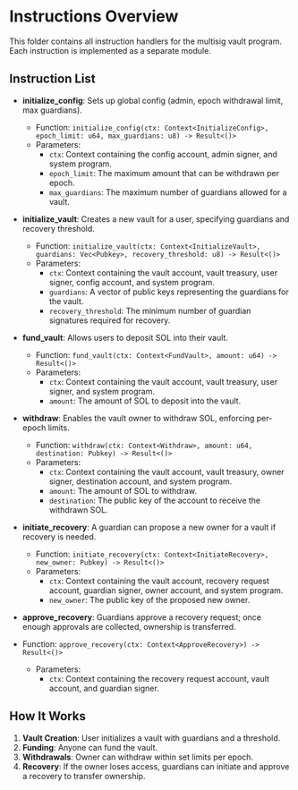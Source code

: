 # Instructions Overview

This folder contains all instruction handlers for the multisig vault program. Each instruction is implemented as a separate module.

## Instruction List

- **initialize_config**: Sets up global config (admin, epoch withdrawal limit, max guardians).

  - Function: `initialize_config(ctx: Context<InitializeConfig>, epoch_limit: u64, max_guardians: u8) -> Result<()>`
  - Parameters:
    - `ctx`: Context containing the config account, admin signer, and system program.
    - `epoch_limit`: The maximum amount that can be withdrawn per epoch.
    - `max_guardians`: The maximum number of guardians allowed for a vault.

- **initialize_vault**: Creates a new vault for a user, specifying guardians and recovery threshold.

  - Function: `initialize_vault(ctx: Context<InitializeVault>, guardians: Vec<Pubkey>, recovery_threshold: u8) -> Result<()>`
  - Parameters:
    - `ctx`: Context containing the vault account, vault treasury, user signer, config account, and system program.
    - `guardians`: A vector of public keys representing the guardians for the vault.
    - `recovery_threshold`: The minimum number of guardian signatures required for recovery.

- **fund_vault**: Allows users to deposit SOL into their vault.

  - Function: `fund_vault(ctx: Context<FundVault>, amount: u64) -> Result<()>`
  - Parameters:
    - `ctx`: Context containing the vault account, vault treasury, user signer, and system program.
    - `amount`: The amount of SOL to deposit into the vault.

- **withdraw**: Enables the vault owner to withdraw SOL, enforcing per-epoch limits.

  - Function: `withdraw(ctx: Context<Withdraw>, amount: u64, destination: Pubkey) -> Result<()>`
  - Parameters:
    - `ctx`: Context containing the vault account, vault treasury, owner signer, destination account, and system program.
    - `amount`: The amount of SOL to withdraw.
    - `destination`: The public key of the account to receive the withdrawn SOL.

- **initiate_recovery**: A guardian can propose a new owner for a vault if recovery is needed.

  - Function: `initiate_recovery(ctx: Context<InitiateRecovery>, new_owner: Pubkey) -> Result<()>`
  - Parameters:
    - `ctx`: Context containing the vault account, recovery request account, guardian signer, owner account, and system program.
    - `new_owner`: The public key of the proposed new owner.

- **approve_recovery**: Guardians approve a recovery request; once enough approvals are collected, ownership is transferred.
- Function: `approve_recovery(ctx: Context<ApproveRecovery>) -> Result<()>`
  - Parameters:
    - `ctx`: Context containing the recovery request account, vault account, and guardian signer.

## How It Works

1. **Vault Creation**: User initializes a vault with guardians and a threshold.
2. **Funding**: Anyone can fund the vault.
3. **Withdrawals**: Owner can withdraw within set limits per epoch.
4. **Recovery**: If the owner loses access, guardians can initiate and approve a recovery to transfer ownership.

